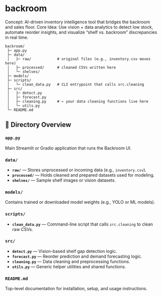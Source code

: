 # backroom
Concept: AI-driven inventory intelligence tool that bridges the backroom and sales floor.  Core Idea: Use vision + data analytics to detect low stock, automate reorder insights, and visualize “shelf vs. backroom” discrepancies in real time. 
```
backroom/
 ├─ app.py
 ├─ data/
 │   ├─ raw/            # original files (e.g., inventory.csv moves here)
 │   ├─ processed/      # cleaned CSVs written here
 │   └─ shelves/
 ├─ models/
 ├─ scripts/
 │   └─ clean_data.py   # CLI entrypoint that calls src.cleaning
 ├─ src/
 │   ├─ detect.py
 │   ├─ forecast.py
 │   ├─ cleaning.py     # ← your data cleaning functions live here
 │   └─ utils.py
 └─ README.md
```
## 🧾 Directory Overview

### `app.py`
Main Streamlit or Gradio application that runs the Backroom UI.

### `data/`
- **`raw/`** — Stores unprocessed or incoming data (e.g., `inventory.csv`).
- **`processed/`** — Holds cleaned and prepared datasets used for modeling.
- **`shelves/`** — Sample shelf images or vision datasets.

### `models/`
Contains trained or downloaded model weights (e.g., YOLO or ML models).

### `scripts/`
- **`clean_data.py`** — Command-line script that calls `src.cleaning` to clean raw CSVs.

### `src/`
- **`detect.py`** — Vision-based shelf gap detection logic.  
- **`forecast.py`** — Reorder prediction and demand forecasting logic.  
- **`cleaning.py`** — Data cleaning and preprocessing functions.  
- **`utils.py`** — Generic helper utilities and shared functions.

### `README.md`
Top-level documentation for installation, setup, and usage instructions.
